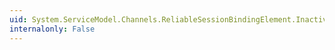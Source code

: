 ```yaml
---
uid: System.ServiceModel.Channels.ReliableSessionBindingElement.InactivityTimeout
internalonly: False
---
```

